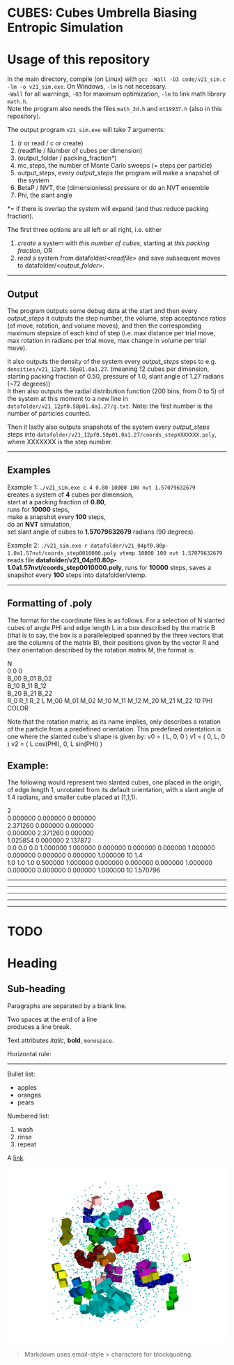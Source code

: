 CUBES: Cubes Umbrella Biasing Entropic Simulation
=================================================

Usage of this repository
========================

In the main directory, compile (on Linux) with `gcc -Wall -O3 code/v21_sim.c -lm -o v21_sim.exe`. On Windows, `-lm` is not necessary.  
`-Wall` for all warnings, `-O3` for maximum optimization, `-lm` to link math library `math.h`.  
Note the program also needs the files `math_3d.h` and `mt19937.h` (also in this repository).

The output program `v21_sim.exe` will take 7 arguments:  
  1. (r or read / c or create)
  2. (readfile / Number of cubes per dimension)
  3. (output_folder / packing_fraction*)
  4. mc_steps, the number of Monte Carlo sweeps (= steps per particle)
  5. output_steps, every _output\_steps_ the program will make a snapshot of the system
  6. BetaP / NVT, the (dimensionless) pressure or do an NVT ensemble
  7. Phi, the slant angle

*= if there is overlap the system will expand (and thus reduce packing fraction).

The first three options are all left or all right, i.e. either 
  1. _create_ a system with _this number of cubes_, starting at _this packing fraction_, OR  
  2. _read_ a system from datafolder/<_readfile_> and save subsequent moves to datafolder/<_output_folder_>.

---
## Output

The program outputs some debug data at the start and then every _output\_steps_ it outputs the step number, the volume, step acceptance ratios (of move, rotation, and volume moves), and then the corresponding maximum stepsize of each kind of step (i.e. max distance per trial move, max rotation in radians per trial move, max change in volume per trial move).

It also outputs the density of the system every _output\_steps_ steps to e.g. `densities/v21_12pf0.50p01.0a1.27`.
(meaning 12 cubes per dimension, starting packing fraction of 0.50, pressure of 1.0, slant angle of 1.27 radians (~72 degrees))  
It then also outputs the radial distribution function (200 bins, from 0 to 5) of the system at this moment to a new line in `datafolder/v21_12pf0.50p01.0a1.27/g.txt`. Note: the first number is the number of particles counted.

Then it lastly also outputs snapshots of the system every _output\_steps_ steps into `datafolder/v21_12pf0.50p01.0a1.27/coords_stepXXXXXXX.poly`, where XXXXXXX is the step number.

---
## Examples

Example 1: `./v21_sim.exe c 4 0.80 10000 100 nvt 1.57079632679`  
**c**reates a system of **4** cubes per dimension,  
start at a packing fraction of **0.80**,  
runs for **10000** steps,  
make a snapshot every **100** steps,  
do an **NVT** simulation,  
set slant angle of cubes to **1.57079632679** radians (90 degrees).

Example 2: `./v21_sim.exe r datafolder/v21_04pf0.80p-1.0a1.57nvt/coords_step0010000.poly vtemp 10000 100 nvt 1.57079632679`  
**r**eads file **datafolder/v21_04pf0.80p-1.0a1.57nvt/coords_step0010000.poly**, runs for **10000** steps, saves a snapshot every **100** steps into datafolder/vtemp.

---
## Formatting of .poly
The format for the coordinate files is as follows.
For a selection of N slanted cubes of angle PHI and edge length L in a box described
by the matrix B (that is to say, the box is a parallelepiped spanned by the three
vectors that are the columns of the matrix B), their positions given by the vector R
and their orientation described by the rotation matrix M, the format is:

N  
0 0 0  
B_00 B_01 B_02  
B_10 B_11 B_12  
B_20 B_21 B_22  
R_0 R_1 R_2 L M_00 M_01 M_02 M_10 M_11 M_12 M_20 M_21 M_22 10 PHI COLOR  
 
Note that the rotation matrix, as its name implies, only describes a rotation of the 
particle from a predefined orientation. This predefined orientation is one where the
slanted cube's shape is given by:
v0 = ( L, 0, 0 )
v1 = ( 0, L, 0 )
v2 = ( L cos(PHI), 0, L sin(PHI) )

## Example:

The following would represent two slanted cubes, one placed in the origin, of edge length 1, unrotated from its default orientation, with a slant angle of 1.4 radians, and smaller cube placed at (1,1,1).

2  
0.000000 0.000000 0.000000  
2.371260 0.000000 0.000000  
0.000000 2.371260 0.000000  
1.025854 0.000000 2.137872  
0.0 0.0 0.0 1.000000 1.000000 0.000000 0.000000 0.000000 1.000000 0.000000 0.000000 0.000000 1.000000 10 1.4  
1.0 1.0 1.0 0.500000 1.000000 0.000000 0.000000 0.000000 1.000000 0.000000 0.000000 0.000000 1.000000 10 1.570796  

--- 
--- 
--- 
--- 
--- 
TODO
====

Heading
=======

## Sub-heading

Paragraphs are separated
by a blank line.

Two spaces at the end of a line  
produces a line break.

Text attributes _italic_, 
**bold**, `monospace`.

Horizontal rule:

---

Bullet list:

  * apples
  * oranges
  * pears

Numbered list:

  1. wash
  2. rinse
  3. repeat

A [link][example].

  [example]: http://example.com

![Image](clus2.png "icon")

> Markdown uses email-style > characters for blockquoting.